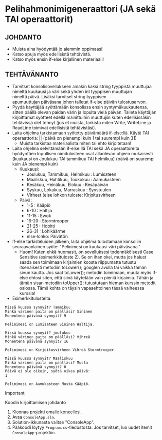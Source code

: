 # Pelihahmonimigeneraattori (JA sekä TAI operaattorit)

## JOHDANTO
- Muista aina hyödyntää jo aiemmin oppimaasi!
- Katso apuja myös edellisistä tehtävistä.
- Katso myös ensin if-else kirjallinen materiaali!
## TEHTÄVÄNANTO
- Tarvitset konsolisovellukseen ainakin kaksi string tyyppistä muuttujaa nimeltä kuukausi ja väri sekä yhden int tyyppisen muuttujan nimeltä päivä. Lisäksi tarvitset string tyyppisen apumuuttujan päiväsana johon talletat if-else päivän tulostusarvon.
- Pyydä käyttäjää syöttämään konsolissa ensin syntymäkuukautensa, sitten päällä olevan paidan värin ja lopulta vielä päivän. Talleta käyttäjän kirjoittamat syötteet edellä mainittuihin muuttujiin kuten edellisissäkin tehtävissä olet tehnyt (jos et muista, tarkista miten Write, WriteLine ja ReadLine toimivat edellisistä tehtävistäsi).
- Laita ohjelma tarkistamaan syötetty päivämäärä if-else:llä. Käytä TAI operaattoria: || (päivä on pienempi kuin 1 tai suurempi kuin 31)
    - Muista tarkistaa materiaalista miten tai ehto kirjoitetaan!
- Laita ohjelma selvittämään if-else:llä TAI sekä JA operaattoreita hyödyntäen lopullisen nimitulosteen osat allaolevan ohjeen mukaisesti (kuukausi on Joulukuu TAI tammikuu TAI helmikuu) (päivä on suurempi kuin JA pienempi kuin)
    - Kuukausi: 
        - Joulukuu, Tammikuu, Helmikuu : Lumisateen
        - Maaliskuu, Huhtikuu, Toukokuu : Aamukasteen
        - Kesäkuu, Heinäkuu, Elokuu : Kesäpäivän
        - Syykuu, Lokakuu, Marraskuu : Syystuulen
        - Virheet (else lohkon tuloste: Kirjoitusvirheen
    - Päivä:
        - 1-5 : Kääpiö
        - 6-10 : Haltija
        - 11-15 : Ewok
        - 16-20 : Stormtrooper
        - 21-25 : Hobitti
        - 26-31 : Lohikäärme
        - else-lohko: Päivätön
- If-else tarkisteluiden jälkeen, laita ohjelma tulostamaan konsoliin seuraavanlainen syöte: "Pelinimesi on kuukausi väri päiväsana."
    - Huom! Kuten ehkä huomasit, on sovelluksesi todennäköisesti Case Sensitive (esimerkkituloste 2). Se on ihan okei, mutta jos haluat saada sen toimimaan kirjaimien koosta riippumatta tutustu itsenäisesti metodiin toLower(); googlen avulla tai vaikka tämän sivun kautta. Jos saat toLower(); metodin toimimaan, muuta myös if-else ehtosi siten, että siinä käytetään vain pieniä kirjaimia. Tähän ja tämän sisar-metodiin toUpper(); tutustutaan hieman kurssin metodit osiossa. Tämä kohta on täysin vapaaehtoinen tässä vaiheessa kurssia!
- Esimerkkitulosteita:


  
```
Missä kuussa synnyit? Tammikuu
Minkä värinen paita on päälläsi? Sininen
Monentena päivänä synnyit? 9

Pelinimesi on Lumisateen Sininen Haltija.
```
```
Missä kuussa synnyit? joulukuu
Minkä värinen paita on päälläsi? Vihreä
Monentena päivänä synnyit? 16

Pelinimesi on Kirjoitusvirheen Vihreä Stormtrooper.
```
```
Missä kuussa synnyit? Maaliskuu
Minkä värinen paita on päälläsi? Musta
Monentena päivänä synnyit? 0
Päivä ei ole oikein, syötä oikea päivä:
1

Pelinimesi on Aamukasteen Musta Kääpiö.
```



> [!IMPORTANT]
> Koodin kirjoittamisen johdanto
1. Kloonaa projekti omalle koneellesi.
2. Avaa `ConsoleApp.sln`.
3. Solution-ikkunasta valitse "ConsoleApp".
4. Pääkoodi löytyy `Program.cs`-tiedostosta. Jos tarvitset, luo uudet itemit `ConsoleApp`-projektiin.
